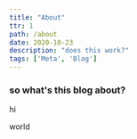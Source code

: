 ```yaml
---
title: "About"
ttr: 1
path: /about
date: 2020-10-23
description: "does this work?"
tags: ['Meta', 'Blog']
---
```


### so what's this blog about?

hi

world
